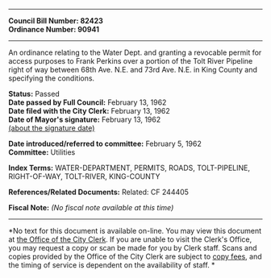 * * * * *  
  
**Council Bill Number: [](#h0)[](#h2)82423**   
**Ordinance Number: 90941**  
  
* * * * *  
  
An ordinance relating to the Water Dept. and granting a revocable permit for access purposes to Frank Perkins over a portion of the Tolt River Pipeline right of way between 68th Ave. N.E. and 73rd Ave. N.E. in King County and specifying the conditions.  
  
**Status:** Passed   
**Date passed by Full Council:** February 13, 1962   
**Date filed with the City Clerk:** February 13, 1962   
**Date of Mayor's signature:** February 13, 1962   
[(about the signature date)](/~public/approvaldate.htm)   
  
  
**Date introduced/referred to committee:** February 5, 1962   
**Committee:** Utilities   
  
**Index Terms:** WATER-DEPARTMENT, PERMITS, ROADS, TOLT-PIPELINE, RIGHT-OF-WAY, TOLT-RIVER, KING-COUNTY  
  
**References/Related Documents:** Related: CF 244405  
  
**Fiscal Note:** *(No fiscal note available at this time)*  
  
* * * * *  
  
*No text for this document is available on-line. You may view this document at [the Office of the City Clerk](http://www.seattle.gov/leg/clerk/contactUs.htm). If you are unable to visit the Clerk's Office, you may request a copy or scan be made for you by Clerk staff. Scans and copies provided by the Office of the City Clerk are subject to [copy fees](http://clerk.seattle.gov/~public/clerkfees.htm), and the timing of service is dependent on the availability of staff. *  
  
  

